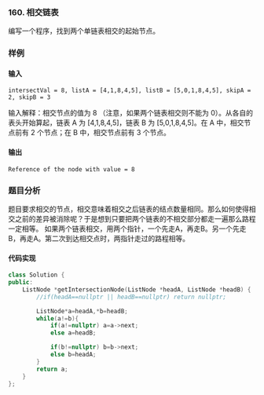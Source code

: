 ### 160. 相交链表
编写一个程序，找到两个单链表相交的起始节点。

### 样例
#### 输入
```
intersectVal = 8, listA = [4,1,8,4,5], listB = [5,0,1,8,4,5], skipA = 2, skipB = 3
```
输入解释：相交节点的值为 8 （注意，如果两个链表相交则不能为 0）。从各自的表头开始算起，链表 A 为 [4,1,8,4,5]，链表 B 为 [5,0,1,8,4,5]。在 A 中，相交节点前有 2 个节点；在 B 中，相交节点前有 3 个节点。
#### 输出
```
Reference of the node with value = 8
```
### 题目分析
题目要求相交的节点，相交意味着相交之后链表的结点数量相同。那么如何使得相交之前的差异被消除呢？于是想到只要把两个链表的不相交部分都走一遍那么路程一定相等。
如果两个链表相交，用两个指针，一个先走A，再走B。另一个先走B，再走A。第二次到达相交点时，两指针走过的路程相等。

#### 代码实现
``` c++
class Solution {
public:
    ListNode *getIntersectionNode(ListNode *headA, ListNode *headB) {
        //if(headA==nullptr || headB==nullptr) return nullptr;

        ListNode*a=headA,*b=headB;
        while(a!=b){
            if(a!=nullptr) a=a->next;
            else a=headB;

            if(b!=nullptr) b=b->next;
            else b=headA;
        }
        return a;
    }
};
```